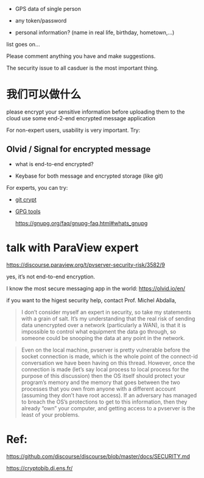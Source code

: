 - GPS data of single person

- any token/password

- personal information? (name in real life, birthday, hometown,...)

list goes on...

Please comment anything you have and make suggestions.

The security issue to all casduer is the most important thing.


# 我们可以做什么
please encrypt your sensitive information before uploading them to the cloud use some end-2-end encrypted message application

For non-expert users, usability is very important. Try:

## Olvid / Signal for encrypted message

- what is end-to-end encrypted?

- Keybase for both message and encrypted storage (like git)

For experts, you can try:

- [git crypt](https://www.agwa.name/projects/git-crypt/)
- [GPG tools](https://gnupg.org/)

  https://gnupg.org/faq/gnupg-faq.html#whats_gnupg
  
# talk with ParaView expert

https://discourse.paraview.org/t/pvserver-security-risk/3582/9

yes, it’s not end-to-end encryption.

I know the most secure messaging app in the world: https://olvid.io/en/

if you want to the higest security help, contact Prof. Michel Abdalla,


> I don’t consider myself an expert in security, so take my statements with a grain of salt. It’s my understanding that the real risk of sending data unencrypted over a network (particularly a WAN), is that it is impossible to control what equipment the data go through, so someone could be snooping the data at any point in the network.

> Even on the local machine, pvserver is pretty vulnerable before the socket connection is made, which is the whole point of the connect-id conversation we have been having on this thread. However, once the connection is made (let’s say local process to local process for the purpose of this discussion) then the OS itself should protect your program’s memory and the memory that goes between the two processes that you own from anyone with a different account (assuming they don’t have root access). If an adversary has managed to breach the OS’s protections to get to this information, then they already “own” your computer, and getting access to a pvserver is the least of your problems.

# Ref:

https://github.com/discourse/discourse/blob/master/docs/SECURITY.md

https://cryptobib.di.ens.fr/


